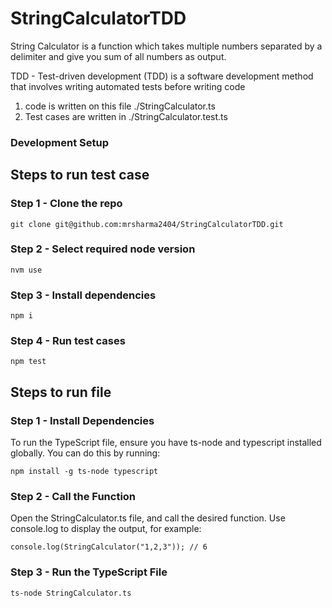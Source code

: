 # StringCalculatorTDD

String Calculator is a function which takes multiple numbers separated by a delimiter and give you sum of all numbers as output.

TDD - Test-driven development (TDD) is a software development method that involves writing automated tests before writing code

1. code is written on this file ./StringCalculator.ts
2. Test cases are written in ./StringCalculator.test.ts

### Development Setup

## Steps to run test case

### Step 1 - Clone the repo

```
git clone git@github.com:mrsharma2404/StringCalculatorTDD.git
```

### Step 2 - Select required node version

```
nvm use
```

### Step 3 - Install dependencies

```
npm i
```

### Step 4 - Run test cases

```
npm test
```

## Steps to run file

### Step 1 - Install Dependencies

To run the TypeScript file, ensure you have ts-node and typescript installed globally. You can do this by running:

```
npm install -g ts-node typescript
```

### Step 2 - Call the Function

Open the StringCalculator.ts file, and call the desired function. Use console.log to display the output, for example:

```
console.log(StringCalculator("1,2,3")); // 6
```

### Step 3 - Run the TypeScript File

```
ts-node StringCalculator.ts
```
